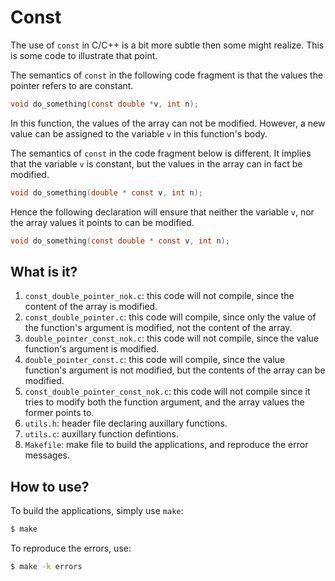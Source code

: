 # Const

The use of `const` in C/C++ is a bit more subtle then some might realize.
This is some code to illustrate that point.

The semantics of `const` in the following code fragment is that the values
the pointer refers to are constant.
```c
void do_something(const double *v, int n);
```
In this function, the values of the array can not be modified.  However,
a new value can be assigned to the variable `v` in this function's body.

The semantics of `const` in the code fragment below is different.  It
implies that the variable `v` is constant, but the values in the array can
in fact be modified.
```c
void do_something(double * const v, int n);
```

Hence the following declaration will ensure that neither the variable `v`,
nor the array values it points to can be modified.
```c
void do_something(const double * const v, int n);
```

## What is it?
1. `const_double_pointer_nok.c`: this code will not compile, since the
    content of the array is modified.
1. `const_double_pointer.c`: this code will compile, since only the
    value of the function's argument is modified, not the content of the
    array.
1. `double_pointer_const_nok.c`: this code will not compile, since the
    value function's argument is modified.
1. `double_pointer_const.c`: this code will compile, since the value
    function's argument is not modified, but the contents of the array can
    be modified.
1. `const_double_pointer_const_nok.c`: this code will not compile since it
    tries to modify both the function argument, and the array values the
    former points to.
1. `utils.h`: header file declaring auxillary functions.
1. `utils.c`: auxillary function defintions.
1. `Makefile`: make file to build the applications, and reproduce the
    error messages.

## How to use?
To build the applications, simply use `make`:
```bash
$ make
```

To reproduce the errors, use:
```bash
$ make -k errors
```
